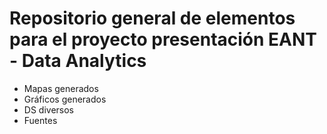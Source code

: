 # Repositorio general de elementos para el proyecto presentación EANT - Data Analytics
* Mapas generados
* Gráficos generados
* DS diversos
* Fuentes
